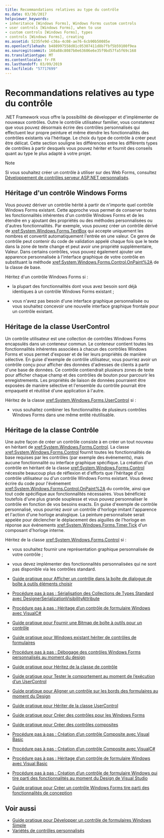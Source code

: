 ```yaml
---
title: Recommandations relatives au type du contrôle
ms.date: 03/30/2017
helpviewer_keywords:
- inheritance [Windows Forms], Windows Forms custom controls
- user controls [Windows Forms], when to use
- custom controls [Windows Forms], types
- controls [Windows Forms], creating
ms.assetid: 5235fe9d-c36a-4c08-ae76-6cb90b50085e
ms.openlocfilehash: b488997558d81c05307411d8b7fbf5b59100f9ea
ms.sourcegitcommit: 160a88c8087b0e63606e6e35f9bd57fa5f69c168
ms.translationtype: MT
ms.contentlocale: fr-FR
ms.lasthandoff: 03/09/2019
ms.locfileid: "57717699"
---
```

# <a name="control-type-recommendations"></a>Recommandations relatives au type du contrôle
.NET Framework vous offre la possibilité de développer et d'implémenter de nouveaux contrôles. Outre le contrôle utilisateur familier, vous constaterez que vous pouvez désormais écrire des contrôles personnalisés qui effectuent leur propre peinture et même étendre les fonctionnalités des contrôles existants via l'héritage. Le choix du type de contrôle à créer peut être délicat. Cette section souligne les différences entre les différents types de contrôles à partir desquels vous pouvez hériter et fournit des conseils quant au type le plus adapté à votre projet.  
  
> [!NOTE]
>  Si vous souhaitez créer un contrôle à utiliser sur des Web Forms, consultez [Développement de contrôles serveur ASP.NET personnalisés](https://docs.microsoft.com/previous-versions/aspnet/zt27tfhy(v=vs.100)).  
  
## <a name="inheriting-from-a-windows-forms-control"></a>Héritage d'un contrôle Windows Forms  
 Vous pouvez dériver un contrôle hérité à partir de n'importe quel contrôle Windows Forms existant. Cette approche vous permet de conserver toutes les fonctionnalités inhérentes d'un contrôle Windows Forms et de les étendre en y ajoutant des propriétés ou des méthodes personnalisées ou d'autres fonctionnalités. Par exemple, vous pouvez créer un contrôle dérivé de <xref:System.Windows.Forms.TextBox> qui accepte uniquement les nombres et convertit automatiquement l'entrée en une valeur. Ce genre de contrôle peut contenir du code de validation appelé chaque fois que le texte dans la zone de texte change et peut avoir une propriété supplémentaire, Valeur. Dans certains contrôles, vous pouvez également ajouter une apparence personnalisée à l'interface graphique de votre contrôle en substituant la méthode <xref:System.Windows.Forms.Control.OnPaint%2A> de la classe de base.  
  
 Héritez d'un contrôle Windows Forms si :  
  
-   la plupart des fonctionnalités dont vous avez besoin sont déjà identiques à un contrôle Windows Forms existant ;  
  
-   vous n'avez pas besoin d'une interface graphique personnalisée ou vous souhaitez concevoir une nouvelle interface graphique frontale pour un contrôle existant.  
  
## <a name="inheriting-from-the-usercontrol-class"></a>Héritage de la classe UserControl  
 Un contrôle utilisateur est une collection de contrôles Windows Forms encapsulés dans un conteneur commun. Le conteneur contient toutes les fonctionnalités inhérentes associées à chacun des contrôles Windows Forms et vous permet d'exposer et de lier leurs propriétés de manière sélective. En guise d'exemple de contrôle utilisateur, vous pourriez avoir un contrôle conçu pour afficher des données d'adresses de clients à partir d'une base de données. Ce contrôle contiendrait plusieurs zones de texte pour afficher chaque champ et des contrôles de bouton pour parcourir les enregistrements. Les propriétés de liaison de données pourraient être exposées de manière sélective et l'ensemble du contrôle pourrait être empaqueté et réutilisé d'une application à l'autre.  
  
 Héritez de la classe <xref:System.Windows.Forms.UserControl> si :  
  
-   vous souhaitez combiner les fonctionnalités de plusieurs contrôles Windows Forms dans une même entité réutilisable.  
  
## <a name="inheriting-from-the-control-class"></a>Héritage de la classe Contrôle  
 Une autre façon de créer un contrôle consiste à en créer un tout nouveau en héritant de <xref:System.Windows.Forms.Control>. La classe <xref:System.Windows.Forms.Control> fournit toutes les fonctionnalités de base requises par les contrôles (par exemple des événements), mais aucune fonctionnalité ou interface graphique spécifique. La création d'un contrôle en héritant de la classe <xref:System.Windows.Forms.Control> nécessite beaucoup plus de réflexion et d'efforts que l'héritage d'un contrôle utilisateur ou d'un contrôle Windows Forms existant. Vous devez écrire du code pour l'événement <xref:System.Windows.Forms.Control.OnPaint%2A> du contrôle, ainsi que tout code spécifique aux fonctionnalités nécessaires. Vous bénéficiez toutefois d'une plus grande souplesse et vous pouvez personnaliser le contrôle en fonction de vos besoins exacts. En guise d'exemple de contrôle personnalisé, vous pourriez avoir un contrôle d'horloge imitant l'apparence et l'action d'une horloge analogique. La peinture personnalisée serait appelée pour déclencher le déplacement des aiguilles de l'horloge en réponse aux événements <xref:System.Windows.Forms.Timer.Tick> d'un composant d'horloge interne.  
  
 Héritez de la classe <xref:System.Windows.Forms.Control> si :  
  
-   vous souhaitez fournir une représentation graphique personnalisée de votre contrôle ;  
  
-   vous devez implémenter des fonctionnalités personnalisées qui ne sont pas disponible via les contrôles standard.  
  
-   [Guide pratique pour Afficher un contrôle dans la boîte de dialogue de boîte à outils éléments choisir](how-to-display-a-control-in-the-choose-toolbox-items-dialog-box.md)  
  
-   [Procédure pas à pas : Sérialisation des Collections de Types Standard avec DesignerSerializationVisibilityAttribute](serializing-collections-designerserializationvisibilityattribute.md)  
  
-   [Procédure pas à pas : Héritage d’un contrôle de formulaire Windows avec VisualC#](walkthrough-inheriting-from-a-windows-forms-control-with-visual-csharp.md)  
  
-   [Guide pratique pour Fournir une Bitmap de boîte à outils pour un contrôle](how-to-provide-a-toolbox-bitmap-for-a-control.md)  
  
-   [Guide pratique pour Windows existant hériter de contrôles de formulaires](how-to-inherit-from-existing-windows-forms-controls.md)  
  
-   [Procédure pas à pas : Débogage des contrôles Windows Forms personnalisés au moment du design](walkthrough-debugging-custom-windows-forms-controls-at-design-time.md)  
  
-   [Guide pratique pour Héritez de la classe de contrôle](how-to-inherit-from-the-control-class.md)  
  
-   [Guide pratique pour Tester le comportement au moment de l’exécution d’un UserControl](how-to-test-the-run-time-behavior-of-a-usercontrol.md)  
  
-   [Guide pratique pour Aligner un contrôle sur les bords des formulaires au moment du Design](how-to-align-a-control-to-the-edges-of-forms-at-design-time.md)  
  
-   [Guide pratique pour Hériter de la classe UserControl](how-to-inherit-from-the-usercontrol-class.md)  
  
-   [Guide pratique pour Créer des contrôles pour les Windows Forms](how-to-author-controls-for-windows-forms.md)  
  
-   [Guide pratique pour Créer des contrôles composites](how-to-author-composite-controls.md)  
  
-   [Procédure pas à pas : Création d’un contrôle Composite avec Visual Basic](walkthrough-authoring-a-composite-control-with-visual-basic.md)  
  
-   [Procédure pas à pas : Création d’un contrôle Composite avec VisualC#](walkthrough-authoring-a-composite-control-with-visual-csharp.md)  
  
-   [Procédure pas à pas : Héritage d’un contrôle de formulaire Windows avec Visual Basic](walkthrough-inheriting-from-a-windows-forms-control-with-visual-basic.md)  
  
-   [Procédure pas à pas : Création d’un contrôle de formulaire Windows qui tire parti des fonctionnalités au moment du Design de Visual Studio](creating-a-wf-control-design-time-features.md)  
  
-   [Guide pratique pour Créer un contrôle Windows Forms tire parti des fonctionnalités de conception](https://docs.microsoft.com/previous-versions/visualstudio/visual-studio-2013/307hck25(v=vs.120))  
  
## <a name="see-also"></a>Voir aussi
- [Guide pratique pour Développer un contrôle de formulaires Windows Simple](how-to-develop-a-simple-windows-forms-control.md)
- [Variétés de contrôles personnalisés](varieties-of-custom-controls.md)
